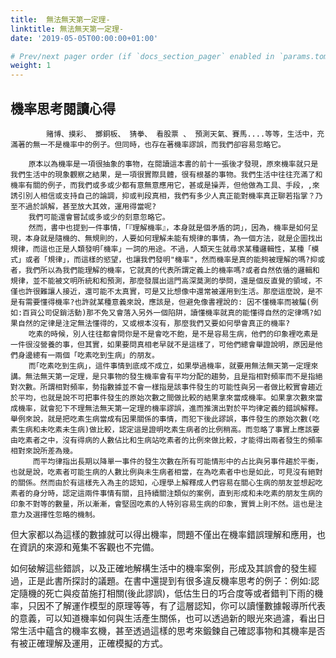 ```yaml
---
title:  無法無天第一定理-
linktitle: 無法無天第一定理-
date: '2019-05-05T00:00:00+01:00'

# Prev/next pager order (if `docs_section_pager` enabled in `params.toml`)
weight: 1
---
```


## 機率思考閱讀心得

            賭博、摸彩、 擲銅板、 猜拳、 看股票 、 預測天氣、賽馬....等等，生活中，充滿著的無一不是機率中的例子。但同時，也存在著機率謬誤，而我們卻容易忽略它。

        原本以為機率是一項很抽象的事物，在閱讀這本書的前十一張後才發現，原來機率就只是我們生活中的現象觀察之結果，是一項很實際具體，很有根基的事物。我們生活中往往充滿了和機率有關的例子，而我們或多或少都有意無意應用它，甚或是操弄，但他做為工具、手段，,來誘引別人相信或支持自己的論調，抑或判段真相，我們有多少人真正能對機率真正聊若指掌？乃至不過於誤解，甚至放大其效，運用得當呢?
        我們可能還會嘗試或多或少的刻意忽略它。
        然而，書中也提到一件事情，「『理解機率』，本身就是個矛盾的詞」，因為，機率是如何呈現，本身就是隨機的、無規則的，人要如何理解未能有規律的事情，為一個方法，就是企圖找出規律，而這也正是人類發明｢機率」一詞的用途。不過，人類天生就尋求某種邏輯性，某種「模式」或者「規律」，而這樣的慾望，也讓我們發明"機率"，然而機率是真的能夠被理解的嗎?抑或者，我們所以為我們能理解的機率，它就真的代表所謂定義上的機率嗎?或者自然依循的邏輯和規律，並不能被文明所統和和預測，那麼發展出這門高深莫測的學問，還是個反直覺的領域，不僅也許很難讓人接近，還可能不太真實，可是又比想像中還常被運用到生活。那麼這麼說，是不是有需要懂得機率?也許就某種意義來說，應該是，但避免像書裡說的: 因不懂機率而被騙(例如:百貨公司促銷活動)那不免又會落入另外一個陷阱，讀懂機率就真的能懂得自然的定律嗎?如果自然的定律是注定無法懂得的，又或根本沒有，那麼我們又要如何學會真正的機率?
        吃素的時候，別人往往都會問你是不是會吃不飽，是不是容易生病，他們的印象裡吃素是一件很沒營養的事，但其實，如果要問真相老早就不是這樣了，可他們總會舉證說明，原因是他們身邊總有一兩個「吃素吃到生病」的朋友。
        而｢吃素吃到生病」，這件事情到底成不成立，如果學過機率，就要用無法無天第一定理來講。無法無天第一定理，是只事物的發生機率會有平均分配的趨勢，且是指相對頻率而不是指絕對次數。所謂相對頻率，勢指數據並不會一樣指是該事件發生的可能性與另一者做比較實會趨近於平均，也就是說不可把事件發生的原始次數之間做比較的結果拿來當成機率。如果拿次數來當成機率，就會犯下不理無法無天第一定理的機率謬誤，進而推演出對於平均律定義的錯誤解釋。舉例來說，就是把吃素生病當成有因果關係的事情，而犯下後此謬誤，事件發生的原始次數(吃素生病和未吃素未生病)做比較，認定這是證明吃素生病者的比例稍高。而忽略了事實上應該要由吃素者之中，沒有得病的人數佔比和生病站吃素者的比例來做比較，才能得出兩者發生的頻率相對來說所差為幾。
         而平均律指出長期以降單一事件的發生次數在所有可能情形中的占比與另事件趨於平衡，也就是說，吃素者可能生病的人數比例與未生病者相當，在為吃素者中也是如此，可見沒有絕對的關係。然而由於有這樣先入為主的認知，心理學上解釋成人們容易在關心生病的朋友並想起吃素者的身分時，認定這兩件事情有關，且持續關注類似的案例，直到形成和未吃素的朋友生病的印象不對等的數量，所以漸漸，會堅固吃素的人特別容易生病的印象，實質上則不然。這也是注意力及選擇性忽略的機制。
但大家都以為這樣的數據就可以得出機率，問題不僅出在機率錯誤理解和應用，也在資訊的來源和蒐集不客觀也不完備。

如何破解這些錯誤，以及正確地解構生活中的機率案例，形成及其誤會的發生經過，正是此書所探討的議題。在書中還提到有很多違反機率思考的例子：例如:認定隨機的死亡與疫苗施打相關(後此謬誤)，低估生日的巧合度等或者錯判下雨的機率，只因不了解運作模型的原理等等，有了這層認知，你可以讀懂數據報導所代表的意義，可以知道機率如何與生活產生關係，也可以透過新的眼光來過濾，看出日常生活中蘊含的機率玄機，甚至透過這樣的思考來鍛鍊自己確認事物和其機率是否有被正確理解及運用，正確模擬的方式。

<!---  P.11L --->
<!---  無法無天第三定律，百貨公司促銷活動。 --->
<!--- 把連續發生的兩件事情視為有因果關係牽連而非獨立的。--->
